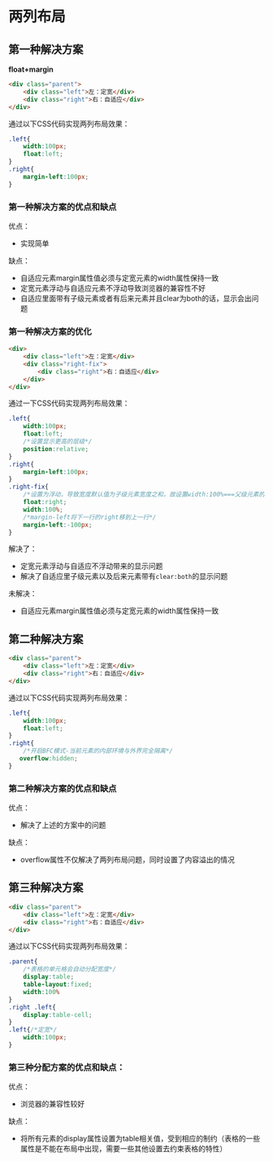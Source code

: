 # 两列布局

## 第一种解决方案

**float+margin**

```html
<div class="parent">
    <div class="left">左：定宽</div>
    <div class="right">右：自适应</div>
</div>
```

通过以下CSS代码实现两列布局效果：

```css
.left{
    width:100px;
    float:left;
}
.right{
    margin-left:100px;
}
```

### 第一种解决方案的优点和缺点

优点：

- 实现简单

缺点：

- 自适应元素margin属性值必须与定宽元素的width属性保持一致
- 定宽元素浮动与自适应元素不浮动导致浏览器的兼容性不好
- 自适应里面带有子级元素或者有后来元素并且clear为both的话，显示会出问题

### 第一种解决方案的优化

```html
<div>
    <div class="left">左：定宽</div>
    <div class="right-fix">
        <div class="right">右：自适应</div>
    </div>
</div>
```

通过一下CSS代码实现两列布局效果：

```css
.left{
    width:100px;
    float:left;
    /*设置显示更高的层级*/
    position:relative;
}
.right{
    margin-left:100px;
}
.right-fix{
    /*设置为浮动，导致宽度默认值为子级元素宽度之和，故设置width:100%===父级元素的100%*/
    float:right;
    width:100%;
    /*margin-left将下一行的right移到上一行*/
    margin-left:-100px;
}
```

解决了：

- 定宽元素浮动与自适应不浮动带来的显示问题
- 解决了自适应里子级元素以及后来元素带有`clear:both`的显示问题

未解决：

- 自适应元素margin属性值必须与定宽元素的width属性保持一致



## 第二种解决方案

```html
<div class="parent">    
    <div class="left">左：定宽</div>    
    <div class="right">右：自适应</div>
</div>
```

通过以下CSS代码实现两列布局效果：

```css
.left{
    width:100px;
    float:left;
}
.right{
    /*开启BFC模式-当前元素的内部环境与外界完全隔离*/
   overflow:hidden;
}
```

### 第二种解决方案的优点和缺点

优点：

- 解决了上述的方案中的问题

缺点：

- overflow属性不仅解决了两列布局问题，同时设置了内容溢出的情况



## 第三种解决方案

```html
<div class="parent">    
    <div class="left">左：定宽</div>    
    <div class="right">右：自适应</div>
</div>
```

通过以下CSS代码实现两列布局效果：

```css
.parent{
    /*表格的单元格会自动分配宽度*/
    display:table;
    table-layout:fixed;
    width:100%
}
.right .left{
    display:table-cell;
}
.left{/*定宽*/
 	width:100px;   
}
```

### 第三种分配方案的优点和缺点：

优点：

- 浏览器的兼容性较好

缺点：

- 将所有元素的display属性设置为table相关值，受到相应的制约（表格的一些属性是不能在布局中出现，需要一些其他设置去约束表格的特性）